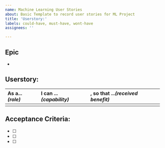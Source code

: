 ```yaml
---
name: Machine Learning User Stories
about: Basic Template to record user stories for ML Project
title: 'Userstory:'
labels: could-have, must-have, wont-have
assignees: ''

---
```


## Epic

* 

## Userstory:
| As a... *(role)*     | I can ...*(capability)* | , so that ...*(received benefit)* |
| :---- |:------ | :-------------- |
|  |  |  |

## Acceptance Criteria:

- [ ] 
- [ ] 
- [ ]
